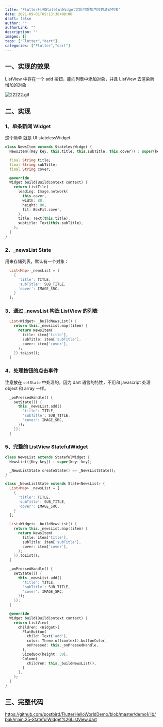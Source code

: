 ```yaml
---
title: "Flutter利用StatefulWidget实现可增加内容的滚动列表"
date: 2021-09-01T09:13:38+08:00
draft: false
author: ""
authorLink: ""
description: ""
images: []
tags: ["Flutter","dart"]
categories: ["Flutter","dart"]
---
```


## 一、实现的效果

ListView 中存在一个 add 按钮，能向列表中添加对象，并且 ListView 去渲染新增加的对象

![22222.gif](https://luckly007.oss-cn-beijing.aliyuncs.com/image/1380629881.gif)



## 二、实现



### 1、单条新闻 Widget

这个简单 就是 UI statelessWidget

```dart
class NewsItem extends StatelessWidget {
  NewsItem({Key key, this.title, this.subTitle, this.cover}) : super(key: key);

  final String title;
  final String subTitle;
  final String cover;

  @override
  Widget build(BuildContext context) {
    return ListTile(
      leading: Image.network(
        this.cover,
        width: 80,
        height: 80,
        fit: BoxFit.cover,
      ),
      title: Text(this.title),
      subtitle: Text(this.subTitle),
    );
  }
}
```



### 2、_newsList State

用来存储列表，默认有一个对象：

```dart
  List<Map> _newsList = [
    {
      'title': TITLE,
      'subTitle': SUB_TITLE,
      'cover': IMAGE_SRC,
    }
  ];
```



### 3、通过 _newsList 构造 ListView 的列表

```dart
  List<Widget> _buildNewsList() {
    return this._newsList.map((item) {
      return NewsItem(
        title: item['title'],
        subTitle: item['subTitle'],
        cover: item['cover'],
      );
    }).toList();
  }
```



### 4、处理按钮的点击事件

注意放在 `setState` 中处理的，因为 dart 语言的特性，不用和 javascript 处理 object 和 array 一样。

```dart
  _onPressedHandle() {
    setState(() {
      this._newsList.add({
        'title': TITLE,
        'subTitle': SUB_TITLE,
        'cover': IMAGE_SRC,
      });
    });
  }
```



### 5、完整的 ListView StatefulWidget

```dart
class NewsList extends StatefulWidget {
  NewsList({Key key}) : super(key: key);

  _NewsListState createState() => _NewsListState();
}

class _NewsListState extends State<NewsList> {
  List<Map> _newsList = [
    {
      'title': TITLE,
      'subTitle': SUB_TITLE,
      'cover': IMAGE_SRC,
    }
  ];

  List<Widget> _buildNewsList() {
    return this._newsList.map((item) {
      return NewsItem(
        title: item['title'],
        subTitle: item['subTitle'],
        cover: item['cover'],
      );
    }).toList();
  }

  _onPressedHandle() {
    setState(() {
      this._newsList.add({
        'title': TITLE,
        'subTitle': SUB_TITLE,
        'cover': IMAGE_SRC,
      });
    });
  }

  @override
  Widget build(BuildContext context) {
    return ListView(
      children: <Widget>[
        FlatButton(
          child: Text('add'),
          color: Theme.of(context).buttonColor,
          onPressed: this._onPressedHandle,
        ),
        SizedBox(height: 30),
        Column(
          children: this._buildNewsList(),
        )
      ],
    );
  }
}
```



## 三、完整代码

https://github.com/postbird/FlutterHelloWorldDemo/blob/master/demo1/lib/bak/main.25-StatefulWidget%26ListView.dart
